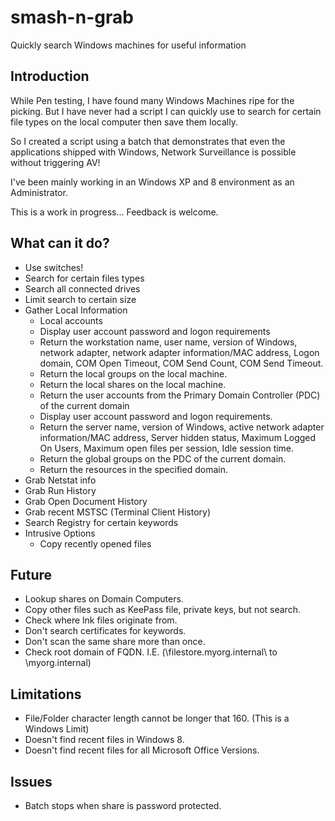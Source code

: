 smash-n-grab
============

Quickly search Windows machines for useful information

## Introduction

While Pen testing, I have found many Windows Machines ripe for the picking. But I have never had a script I can quickly use to search for certain file types on the local computer then save them locally.

So I created a script using a batch that demonstrates that even the applications shipped with Windows, Network Surveillance is possible without triggering AV!

I've been mainly working in an Windows XP and 8 environment as an Administrator.

This is a work in progress... Feedback is welcome.

## What can it do?

* Use switches!
* Search for certain files types
* Search all connected drives
* Limit search to certain size
* Gather Local Information
	* Local accounts
	* Display user account password and logon requirements
	* Return the workstation name, user name, version of Windows, network adapter, network adapter information/MAC address, Logon domain, COM Open Timeout, COM Send Count, COM Send Timeout.
	* Return the local groups on the local machine.
	* Return the local shares on the local machine.
	* Return the user accounts from the Primary Domain Controller (PDC) of the current domain
	* Display user account password and logon requirements.
	* Return the server name, version of Windows, active network adapter information/MAC address, Server hidden status, Maximum Logged On Users, Maximum open files per session, Idle session time.
	* Return the global groups on the PDC of the current domain.
	* Return the resources in the specified domain.
* Grab Netstat info
* Grab Run History
* Grab Open Document History
* Grab recent MSTSC (Terminal Client History)
* Search Registry for certain keywords
* Intrusive Options
	* Copy recently opened files

## Future

* Lookup shares on Domain Computers.
* Copy other files such as KeePass file, private keys, but not search.
* Check where lnk files originate from.
* Don't search certificates for keywords.
* Don't scan the same share more than once.
* Check root domain of FQDN. I.E. (\\filestore.myorg.internal\ to \\myorg.internal\)

## Limitations

* File/Folder character length cannot be longer that 160. (This is a Windows Limit)
* Doesn't find recent files in Windows 8.
* Doesn't find recent files for all Microsoft Office Versions.

## Issues

* Batch stops when share is password protected.
